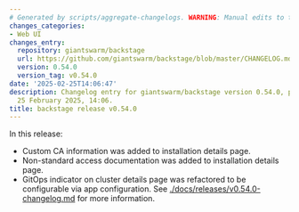 ```yaml
---
# Generated by scripts/aggregate-changelogs. WARNING: Manual edits to this files will be overwritten.
changes_categories:
- Web UI
changes_entry:
  repository: giantswarm/backstage
  url: https://github.com/giantswarm/backstage/blob/master/CHANGELOG.md#0540---2025-02-25
  version: 0.54.0
  version_tag: v0.54.0
date: '2025-02-25T14:06:47'
description: Changelog entry for giantswarm/backstage version 0.54.0, published on
  25 February 2025, 14:06.
title: backstage release v0.54.0
---
```


In this release:
- Custom CA information was added to installation details page.
- Non-standard access documentation was added to installation details page.
- GitOps indicator on cluster details page was refactored to be configurable via app configuration.
See [./docs/releases/v0.54.0-changelog.md](./docs/releases/v0.54.0-changelog.md) for more information.
